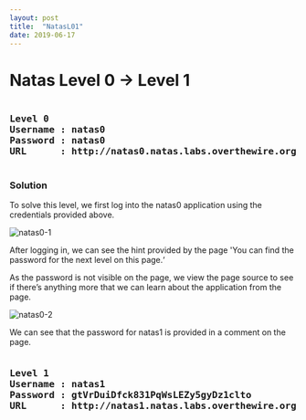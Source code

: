 ```yaml
---
layout: post
title:  "NatasL01"
date: 2019-06-17
---
```


# Natas Level 0 → Level 1
<pre><h3><b>Level 0
Username : natas0
Password : natas0
URL      : http://natas0.natas.labs.overthewire.org</b></h3></pre>
### Solution

To solve this level, we first log into the natas0 application using the credentials provided above.

![natas0-1](https://securitytimes.files.wordpress.com/2017/06/screen-shot-2017-06-22-at-6-28-41-pm.png?w=663)

After logging in, we can see the hint provided by the page 'You can find the password for the next level on this page.‘

As the password is not visible on the page, we view the page source to see if there’s anything more that we can learn about the application from the page.

![natas0-2](https://securitytimes.files.wordpress.com/2017/06/screen-shot-2017-06-22-at-6-30-56-pm.png?w=663)

We can see that the password for natas1 is provided in a comment on the page.

<pre><h3><b>Level 1
Username : natas1
Password : gtVrDuiDfck831PqWsLEZy5gyDz1clto
URL      : http://natas1.natas.labs.overthewire.org</b></h3></pre>

